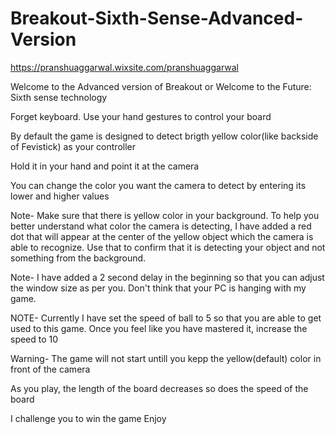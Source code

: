 # Breakout-Sixth-Sense-Advanced-Version

https://pranshuaggarwal.wixsite.com/pranshuaggarwal

Welcome to the Advanced version of Breakout or Welcome to the Future: Sixth sense technology

Forget keyboard. Use your hand gestures to control your board

By default the game is designed to detect brigth yellow color(like backside of Fevistick) as your controller

Hold it in your hand and point it at the camera

You can change the color you want the camera to detect by entering its lower and higher values

Note- Make sure that there is yellow color in your background. To help you better understand what color the camera is detecting, I have added a red dot that will appear at the center of the yellow object which the camera is able to recognize. Use that to confirm that it is detecting your object and not something from the background.

Note- I have added a 2 second delay in the beginning so that you can adjust the window size as per you. Don't think that your PC is hanging with my game.

NOTE- Currently I have set the speed of ball to 5 so that you are able to get used to this game. Once you feel like you have mastered it, increase the speed to 10

Warning- The game will not start untill you kepp the yellow(default) color in front of the camera

As you play, the length of the board decreases so does the speed of the board

I challenge you to win the game
Enjoy
